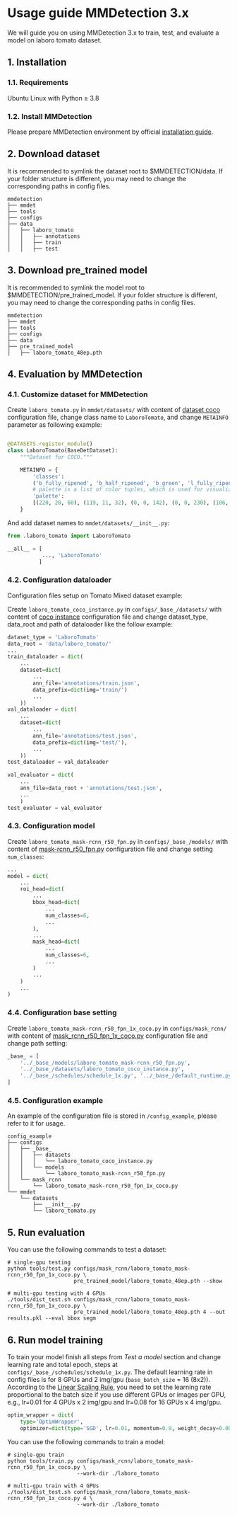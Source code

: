 
# Usage guide MMDetection 3.x

We will guide you on using MMDetection 3.x to train, test, and evaluate a model on laboro tomato dataset.

## 1. Installation

### 1.1. Requirements

Ubuntu Linux with Python ≥ 3.8

### 1.2. Install MMDetection

Please prepare MMDetection environment by official [installation guide](https://mmdetection.readthedocs.io/en/dev-3.x/get_started.html).

## 2. Download dataset

It is recommended to symlink the dataset root to $MMDETECTION/data. If your folder structure is different, you may need to change the corresponding paths in config files.

``` text
mmdetection
├── mmdet
├── tools
├── configs
├── data
│   ├── laboro_tomato
│   │   ├── annotations
│   │   ├── train
│   │   ├── test
```

## 3. Download pre_trained model

It is recommended to symlink the model root to $MMDETECTION/pre_trained_model. If your folder structure is different, you may need to change the corresponding paths in config files.

``` text
mmdetection
├── mmdet
├── tools
├── configs
├── data
├── pre_trained_model
│   ├── laboro_tomato_48ep.pth 

```

## 4. Evaluation by MMDetection

### 4.1. Customize dataset for MMDetection

Create `laboro_tomato.py` in `mmdet/datasets/` with content of [dataset coco](https://github.com/open-mmlab/mmdetection/blob/main/mmdet/datasets/coco.py) configuration file, change class name to `LaboroTomato`, and change `METAINFO` parameter as following example:

``` python

@DATASETS.register_module()
class LaboroTomato(BaseDetDataset):
    """Dataset for COCO."""

    METAINFO = {
        'classes':
        ('b_fully_ripened', 'b_half_ripened', 'b_green', 'l_fully_ripened', 'l_half_ripened', 'l_green'),
        # palette is a list of color tuples, which is used for visualization.
        'palette':
        [(220, 20, 60), (119, 11, 32), (0, 0, 142), (0, 0, 230), (106, 0, 228), (0, 60, 100)]
    }
```

And add dataset names to `mmdet/datasets/__init__.py`:

``` python
from .laboro_tomato import LaboroTomato

__all__ = [    
           ..., 'LaboroTomato'
          ]

```

### 4.2. Configuration dataloader

Configuration files setup on Tomato Mixed dataset example:  

Create `laboro_tomato_coco_instance.py` in `configs/_base_/datasets/` with content of [coco instance](https://github.com/open-mmlab/mmdetection/blob/3.x/configs/_base_/datasets/coco_instance.py) configuration file and change dataset_type, data_root and path of dataloader like the follow example:

``` python
dataset_type = 'LaboroTomato'
data_root = 'data/laboro_tomato/'
...
train_dataloader = dict(
    ...
    dataset=dict(
        ...
        ann_file='annotations/train.json',
        data_prefix=dict(img='train/')
        ...
    ))
val_dataloader = dict(
    ...
    dataset=dict(
        ...
        ann_file='annotations/test.json',
        data_prefix=dict(img='test/'),
        ...
    ))
test_dataloader = val_dataloader

val_evaluator = dict(
    ...
    ann_file=data_root + 'annotations/test.json',
    ...
    )
test_evaluator = val_evaluator
```

### 4.3. Configuration model

Create `laboro_tomato_mask-rcnn_r50_fpn.py` in `configs/_base_/models/` with content of [mask-rcnn_r50_fpn.py](https://github.com/open-mmlab/mmdetection/blob/master/configs/_base_/models/faster_rcnn_r50_fpn.py) configuration file and change setting `num_classes`:

``` python
...
model = dict(
    ...
    roi_head=dict(
        ...
        bbox_head=dict(
            ...
            num_classes=6,
            ...
        ),
        ...
        mask_head=dict(
            ...
            num_classes=6,
            ...
        )
        ...
    )
    ...
)
```

### 4.4. Configuration base setting

Create `laboro_tomato_mask-rcnn_r50_fpn_1x_coco.py` in `configs/mask_rcnn/` with content of [mask_rcnn_r50_fpn_1x_coco.py](https://github.com/open-mmlab/mmdetection/blob/master/configs/mask_rcnn/mask_rcnn_r50_fpn_1x_coco.py) configuration file and change path setting:

``` python
_base_ = [
    '../_base_/models/laboro_tomato_mask-rcnn_r50_fpn.py',
    '../_base_/datasets/laboro_tomato_coco_instance.py',
    '../_base_/schedules/schedule_1x.py', '../_base_/default_runtime.py'
]

```

### 4.5. Configuration example

An example of the configuration file is stored in `/config_example`, please refer to it for usage.

```text
config_example
├── configs
│   ├── _base_
│   │   ├── datasets
│   │   │   └── laboro_tomato_coco_instance.py
│   │   └── models
│   │       └── laboro_tomato_mask-rcnn_r50_fpn.py
│   └── mask_rcnn
│       └── laboro_tomato_mask-rcnn_r50_fpn_1x_coco.py
└── mmdet
    └── datasets
        ├── __init__.py
        └── laboro_tomato.py
```

## 5. Run evaluation

You can use the following commands to test a dataset:

``` shell
# single-gpu testing
python tools/test.py configs/mask_rcnn/laboro_tomato_mask-rcnn_r50_fpn_1x_coco.py \
                     pre_trained_model/laboro_tomato_48ep.pth --show

# multi-gpu testing with 4 GPUs
./tools/dist_test.sh configs/mask_rcnn/laboro_tomato_mask-rcnn_r50_fpn_1x_coco.py \
                     pre_trained_model/laboro_tomato_48ep.pth 4 --out results.pkl --eval bbox segm                     
```

## 6. Run model training

To train your model finish all steps from _Test a model_ section and change learning rate and total epoch, steps at `configs/_base_/schedules/schedule_1x.py`. The default learning rate in config files is for 8 GPUs and 2 img/gpu (`base_batch_size` = 16 (8x2)). According to the [Linear Scaling Rule](https://arxiv.org/abs/1706.02677), you need to set the learning rate proportional to the batch size if you use different GPUs or images per GPU, e.g., lr=0.01 for 4 GPUs x 2 img/gpu and lr=0.08 for 16 GPUs x 4 img/gpu.

``` python
optim_wrapper = dict(
    type='OptimWrapper',
    optimizer=dict(type='SGD', lr=0.01, momentum=0.9, weight_decay=0.0001))
```

You can use the following commands to train a model:

``` shell
# single-gpu train
python tools/train.py configs/mask_rcnn/laboro_tomato_mask-rcnn_r50_fpn_1x_coco.py \
                      --work-dir ./laboro_tomato

# multi-gpu train with 4 GPUs
./tools/dist_test.sh configs/mask_rcnn/laboro_tomato_mask-rcnn_r50_fpn_1x_coco.py 4 \
                      --work-dir ./laboro_tomato                    
```
